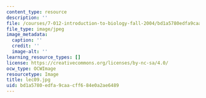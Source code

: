 ```yaml
---
content_type: resource
description: ''
file: /courses/7-012-introduction-to-biology-fall-2004/bd1a5780edfa9caacff684e0a2ae6489_lec09.jpg
file_type: image/jpeg
image_metadata:
  caption: ''
  credit: ''
  image-alt: ''
learning_resource_types: []
license: https://creativecommons.org/licenses/by-nc-sa/4.0/
ocw_type: OCWImage
resourcetype: Image
title: lec09.jpg
uid: bd1a5780-edfa-9caa-cff6-84e0a2ae6489
---
```

